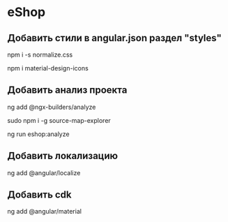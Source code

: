 # eShop

## Добавить стили в angular.json раздел "styles"

npm i -s normalize.css

npm i material-design-icons

## Добавить анализ проекта

ng add @ngx-builders/analyze

sudo npm i -g source-map-explorer

ng run eshop:analyze

## Добавить локализацию

ng add @angular/localize

## Добавить cdk

ng add @angular/material
